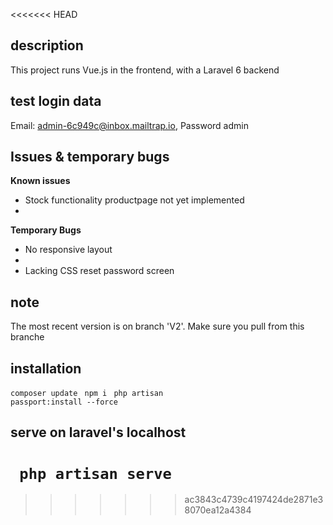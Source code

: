 <<<<<<< HEAD
## description
<p> This project runs Vue.js in the frontend, with a Laravel 6 backend</p>

## test login data
Email: admin-6c949c@inbox.mailtrap.io, 
Password admin

## Issues & temporary bugs
<p><strong>Known issues</strong><p>
<ul>
    <li>Stock functionality productpage not yet implemented<li>
</ul>

<p><strong>Temporary Bugs</strong></p>
<ul>
    <li>No responsive layout<li>
    <li>Lacking CSS reset password screen</li>
</ul>

## note
<p>The most recent version is on branch 'V2'. Make sure you pull from this branche</p>

## installation
<code>composer update</code>
<code> npm i </code>
<code>php artisan passport:install --force</code>

## serve on laravel's localhost
<code> php artisan serve</code>
=======





>>>>>>> ac3843c4739c4197424de2871e38070ea12a4384
